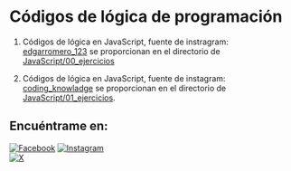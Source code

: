 # Códigos de lógica de programación

1. Códigos de lógica en JavaScript, fuente de instragram: [edgarromero_123](https://instagram.com/edgarromero_123) se proporcionan en el directorio de [JavaScript/00_ejercicios](https://github.com/TerrazasJr316/learning-logic/tree/main/JavaScript/00_ejercicios)

2. Códigos de lógica en JavaScript, fuente de instagram: [coding_knowladge](https://instagram.com/coding_knowladge) se proporcionan en el directorio de [JavaScript/01_ejercicios](https://github.com/TerrazasJr316/learning-logic/tree/main/JavaScript/01_ejercicios).

## Encuéntrame en:

[![Facebook](https://img.shields.io/badge/Facebook-%40Josu%C3%A9_Terrazas-0866FF?style=for-the-badge&logo=Facebook&logoColor=withe&labelColor=101010)](https://facebook.com/josue.terrazasmendoza)
[![Instagram](https://img.shields.io/badge/Instagram-%40jos__mdz316-E4405F?style=for-the-badge&logo=Instagram&logoColor=white&labelColor=101010)](https://instagram.com/jos_mdz316/)</br>
[![X](https://img.shields.io/badge/Twitter-%40JosueMe52031523-000000?style=for-the-badge&logo=X&logoColor=withe&labelColor=101010)](https://x.com/JosueMe52031523)